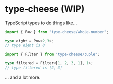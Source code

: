 # type-cheese (WIP)

TypeScript types to do things like...

```typescript
import { Pow } from "type-cheese/whole-number";

type eight = Pow<2,3>;
// type eight is 8
```

```typescript
import { Filter } from "type-cheese/tuple";

type filtered = Filter<[1, 2, 3, 1], 1>;
// type filtered is [2, 3]
```

... and a lot more.
